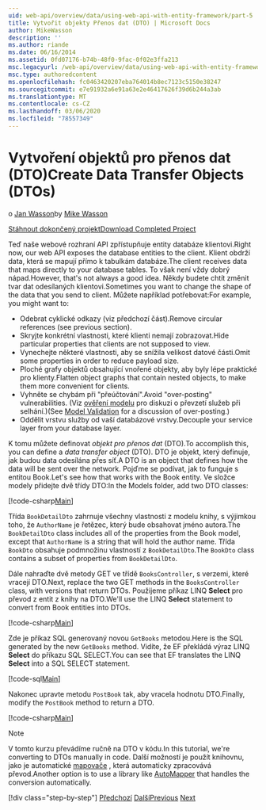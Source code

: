 ```yaml
---
uid: web-api/overview/data/using-web-api-with-entity-framework/part-5
title: Vytvořit objekty Přenos dat (DTO) | Microsoft Docs
author: MikeWasson
description: ''
ms.author: riande
ms.date: 06/16/2014
ms.assetid: 0fd07176-b74b-48f0-9fac-0f02e3ffa213
msc.legacyurl: /web-api/overview/data/using-web-api-with-entity-framework/part-5
msc.type: authoredcontent
ms.openlocfilehash: fc0463420207eba764014b8ec7123c5150e38247
ms.sourcegitcommit: e7e91932a6e91a63e2e46417626f39d6b244a3ab
ms.translationtype: MT
ms.contentlocale: cs-CZ
ms.lasthandoff: 03/06/2020
ms.locfileid: "78557349"
---
```

# <a name="create-data-transfer-objects-dtos"></a><span data-ttu-id="61f40-102">Vytvoření objektů pro přenos dat (DTO)</span><span class="sxs-lookup"><span data-stu-id="61f40-102">Create Data Transfer Objects (DTOs)</span></span>

<span data-ttu-id="61f40-103">o [Jan Wasson](https://github.com/MikeWasson)</span><span class="sxs-lookup"><span data-stu-id="61f40-103">by [Mike Wasson](https://github.com/MikeWasson)</span></span>

[<span data-ttu-id="61f40-104">Stáhnout dokončený projekt</span><span class="sxs-lookup"><span data-stu-id="61f40-104">Download Completed Project</span></span>](https://github.com/MikeWasson/BookService)

<span data-ttu-id="61f40-105">Teď naše webové rozhraní API zpřístupňuje entity databáze klientovi.</span><span class="sxs-lookup"><span data-stu-id="61f40-105">Right now, our web API exposes the database entities to the client.</span></span> <span data-ttu-id="61f40-106">Klient obdrží data, která se mapují přímo k tabulkám databáze.</span><span class="sxs-lookup"><span data-stu-id="61f40-106">The client receives data that maps directly to your database tables.</span></span> <span data-ttu-id="61f40-107">To však není vždy dobrý nápad.</span><span class="sxs-lookup"><span data-stu-id="61f40-107">However, that's not always a good idea.</span></span> <span data-ttu-id="61f40-108">Někdy budete chtít změnit tvar dat odesílaných klientovi.</span><span class="sxs-lookup"><span data-stu-id="61f40-108">Sometimes you want to change the shape of the data that you send to client.</span></span> <span data-ttu-id="61f40-109">Můžete například potřebovat:</span><span class="sxs-lookup"><span data-stu-id="61f40-109">For example, you might want to:</span></span>

- <span data-ttu-id="61f40-110">Odebrat cyklické odkazy (viz předchozí část).</span><span class="sxs-lookup"><span data-stu-id="61f40-110">Remove circular references (see previous section).</span></span>
- <span data-ttu-id="61f40-111">Skryjte konkrétní vlastnosti, které klienti nemají zobrazovat.</span><span class="sxs-lookup"><span data-stu-id="61f40-111">Hide particular properties that clients are not supposed to view.</span></span>
- <span data-ttu-id="61f40-112">Vynechejte některé vlastnosti, aby se snížila velikost datové části.</span><span class="sxs-lookup"><span data-stu-id="61f40-112">Omit some properties in order to reduce payload size.</span></span>
- <span data-ttu-id="61f40-113">Ploché grafy objektů obsahující vnořené objekty, aby byly lépe praktické pro klienty.</span><span class="sxs-lookup"><span data-stu-id="61f40-113">Flatten object graphs that contain nested objects, to make them more convenient for clients.</span></span>
- <span data-ttu-id="61f40-114">Vyhněte se chybám při "přeúčtování".</span><span class="sxs-lookup"><span data-stu-id="61f40-114">Avoid "over-posting" vulnerabilities.</span></span> <span data-ttu-id="61f40-115">(Viz [ověření modelu](../../formats-and-model-binding/model-validation-in-aspnet-web-api.md) pro diskuzi o převzetí služeb při selhání.)</span><span class="sxs-lookup"><span data-stu-id="61f40-115">(See [Model Validation](../../formats-and-model-binding/model-validation-in-aspnet-web-api.md) for a discussion of over-posting.)</span></span>
- <span data-ttu-id="61f40-116">Oddělit vrstvu služby od vaší databázové vrstvy.</span><span class="sxs-lookup"><span data-stu-id="61f40-116">Decouple your service layer from your database layer.</span></span>

<span data-ttu-id="61f40-117">K tomu můžete definovat *objekt pro přenos dat* (DTO).</span><span class="sxs-lookup"><span data-stu-id="61f40-117">To accomplish this, you can define a *data transfer object* (DTO).</span></span> <span data-ttu-id="61f40-118">DTO je objekt, který definuje, jak budou data odesílána přes síť.</span><span class="sxs-lookup"><span data-stu-id="61f40-118">A DTO is an object that defines how the data will be sent over the network.</span></span> <span data-ttu-id="61f40-119">Pojďme se podívat, jak to funguje s entitou Book.</span><span class="sxs-lookup"><span data-stu-id="61f40-119">Let's see how that works with the Book entity.</span></span> <span data-ttu-id="61f40-120">Ve složce modely přidejte dvě třídy DTO:</span><span class="sxs-lookup"><span data-stu-id="61f40-120">In the Models folder, add two DTO classes:</span></span>

[!code-csharp[Main](part-5/samples/sample1.cs)]

<span data-ttu-id="61f40-121">Třída `BookDetailDto` zahrnuje všechny vlastnosti z modelu knihy, s výjimkou toho, že `AuthorName` je řetězec, který bude obsahovat jméno autora.</span><span class="sxs-lookup"><span data-stu-id="61f40-121">The `BookDetailDto` class includes all of the properties from the Book model, except that `AuthorName` is a string that will hold the author name.</span></span> <span data-ttu-id="61f40-122">Třída `BookDto` obsahuje podmnožinu vlastností z `BookDetailDto`.</span><span class="sxs-lookup"><span data-stu-id="61f40-122">The `BookDto` class contains a subset of properties from `BookDetailDto`.</span></span>

<span data-ttu-id="61f40-123">Dále nahraďte dvě metody GET ve třídě `BooksController`, s verzemi, které vracejí DTO.</span><span class="sxs-lookup"><span data-stu-id="61f40-123">Next, replace the two GET methods in the `BooksController` class, with versions that return DTOs.</span></span> <span data-ttu-id="61f40-124">Použijeme příkaz LINQ **Select** pro převod z entit z knihy na DTO.</span><span class="sxs-lookup"><span data-stu-id="61f40-124">We'll use the LINQ **Select** statement to convert from Book entities into DTOs.</span></span>

[!code-csharp[Main](part-5/samples/sample2.cs)]

<span data-ttu-id="61f40-125">Zde je příkaz SQL generovaný novou `GetBooks` metodou.</span><span class="sxs-lookup"><span data-stu-id="61f40-125">Here is the SQL generated by the new `GetBooks` method.</span></span> <span data-ttu-id="61f40-126">Vidíte, že EF překládá výraz LINQ **Select** do příkazu SQL SELECT.</span><span class="sxs-lookup"><span data-stu-id="61f40-126">You can see that EF translates the LINQ **Select** into a SQL SELECT statement.</span></span>

[!code-sql[Main](part-5/samples/sample3.sql)]

<span data-ttu-id="61f40-127">Nakonec upravte metodu `PostBook` tak, aby vracela hodnotu DTO.</span><span class="sxs-lookup"><span data-stu-id="61f40-127">Finally, modify the `PostBook` method to return a DTO.</span></span>

[!code-csharp[Main](part-5/samples/sample4.cs)]

> [!NOTE]
> <span data-ttu-id="61f40-128">V tomto kurzu převádíme ručně na DTO v kódu.</span><span class="sxs-lookup"><span data-stu-id="61f40-128">In this tutorial, we're converting to DTOs manually in code.</span></span> <span data-ttu-id="61f40-129">Další možností je použít knihovnu, jako je automatické [mapovače](http://automapper.org/) , která automaticky zpracovává převod.</span><span class="sxs-lookup"><span data-stu-id="61f40-129">Another option is to use a library like [AutoMapper](http://automapper.org/) that handles the conversion automatically.</span></span>
> 
> [!div class="step-by-step"]
> <span data-ttu-id="61f40-130">[Předchozí](part-4.md)
> [Další](part-6.md)</span><span class="sxs-lookup"><span data-stu-id="61f40-130">[Previous](part-4.md)
[Next](part-6.md)</span></span>
